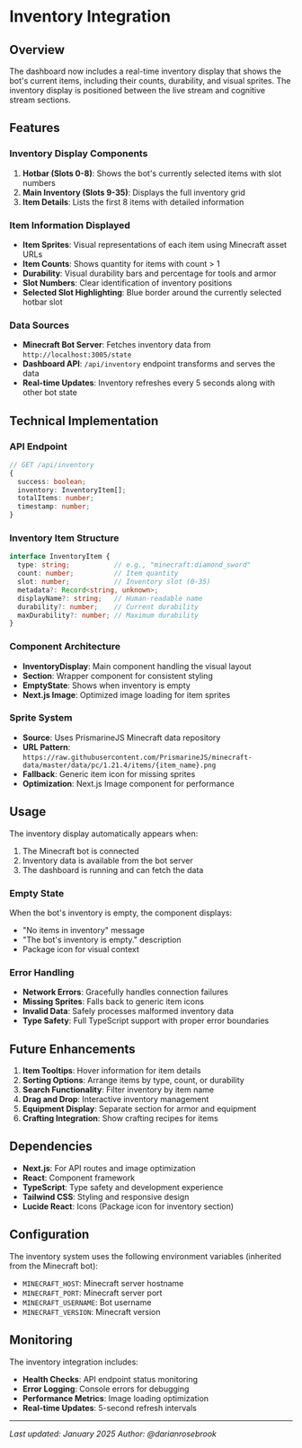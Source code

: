 # Inventory Integration

## Overview

The dashboard now includes a real-time inventory display that shows the bot's current items, including their counts, durability, and visual sprites. The inventory display is positioned between the live stream and cognitive stream sections.

## Features

### Inventory Display Components

1. **Hotbar (Slots 0-8)**: Shows the bot's currently selected items with slot numbers
2. **Main Inventory (Slots 9-35)**: Displays the full inventory grid
3. **Item Details**: Lists the first 8 items with detailed information

### Item Information Displayed

- **Item Sprites**: Visual representations of each item using Minecraft asset URLs
- **Item Counts**: Shows quantity for items with count > 1
- **Durability**: Visual durability bars and percentage for tools and armor
- **Slot Numbers**: Clear identification of inventory positions
- **Selected Slot Highlighting**: Blue border around the currently selected hotbar slot

### Data Sources

- **Minecraft Bot Server**: Fetches inventory data from `http://localhost:3005/state`
- **Dashboard API**: `/api/inventory` endpoint transforms and serves the data
- **Real-time Updates**: Inventory refreshes every 5 seconds along with other bot state

## Technical Implementation

### API Endpoint

```typescript
// GET /api/inventory
{
  success: boolean;
  inventory: InventoryItem[];
  totalItems: number;
  timestamp: number;
}
```

### Inventory Item Structure

```typescript
interface InventoryItem {
  type: string;           // e.g., "minecraft:diamond_sword"
  count: number;          // Item quantity
  slot: number;           // Inventory slot (0-35)
  metadata?: Record<string, unknown>;
  displayName?: string;   // Human-readable name
  durability?: number;    // Current durability
  maxDurability?: number; // Maximum durability
}
```

### Component Architecture

- **InventoryDisplay**: Main component handling the visual layout
- **Section**: Wrapper component for consistent styling
- **EmptyState**: Shows when inventory is empty
- **Next.js Image**: Optimized image loading for item sprites

### Sprite System

- **Source**: Uses PrismarineJS Minecraft data repository
- **URL Pattern**: `https://raw.githubusercontent.com/PrismarineJS/minecraft-data/master/data/pc/1.21.4/items/{item_name}.png`
- **Fallback**: Generic item icon for missing sprites
- **Optimization**: Next.js Image component for performance

## Usage

The inventory display automatically appears when:

1. The Minecraft bot is connected
2. Inventory data is available from the bot server
3. The dashboard is running and can fetch the data

### Empty State

When the bot's inventory is empty, the component displays:
- "No items in inventory" message
- "The bot's inventory is empty." description
- Package icon for visual context

### Error Handling

- **Network Errors**: Gracefully handles connection failures
- **Missing Sprites**: Falls back to generic item icons
- **Invalid Data**: Safely processes malformed inventory data
- **Type Safety**: Full TypeScript support with proper error boundaries

## Future Enhancements

1. **Item Tooltips**: Hover information for item details
2. **Sorting Options**: Arrange items by type, count, or durability
3. **Search Functionality**: Filter inventory by item name
4. **Drag and Drop**: Interactive inventory management
5. **Equipment Display**: Separate section for armor and equipment
6. **Crafting Integration**: Show crafting recipes for items

## Dependencies

- **Next.js**: For API routes and image optimization
- **React**: Component framework
- **TypeScript**: Type safety and development experience
- **Tailwind CSS**: Styling and responsive design
- **Lucide React**: Icons (Package icon for inventory section)

## Configuration

The inventory system uses the following environment variables (inherited from the Minecraft bot):

- `MINECRAFT_HOST`: Minecraft server hostname
- `MINECRAFT_PORT`: Minecraft server port
- `MINECRAFT_USERNAME`: Bot username
- `MINECRAFT_VERSION`: Minecraft version

## Monitoring

The inventory integration includes:

- **Health Checks**: API endpoint status monitoring
- **Error Logging**: Console errors for debugging
- **Performance Metrics**: Image loading optimization
- **Real-time Updates**: 5-second refresh intervals

---

*Last updated: January 2025*
*Author: @darianrosebrook*
